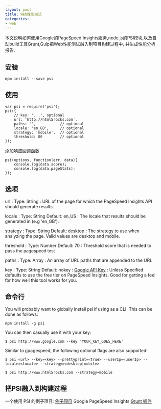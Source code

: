 ```yaml
---
layout: post
title: Web性能测试
categories:
- web
---
```



本文说明如何使用Google的PageSpeed Insights服务,node.js的PSI模块,以及自动build工具Grunt,Gulp把Web性能测试融入到项目构建过程中, 并生成性能分析报告.

## 安装

```shell
npm install --save psi
```

## 使用

```
var psi = require('psi');
psi({
    // key: '...', optional
    url: 'http://html5rocks.com',
    paths: '',           // optional
    locale: 'en_GB',     // optional
    strategy: 'mobile',  // optional
    threshold: 80        // optional
});
```

添加响应回调函数

```
psi(options, function(err, data){
    console.log(data.score);
    console.log(data.pageStats);
});
```

## 选项

url
:   Type: String
:   URL of the page for which the PageSpeed Insights API should generate results.

locale
:   Type: String Default: en_US
:   The locale that results should be generated in (e.g 'en_GB').

strategy
:   Type: String Default: desktop
:   The strategy to use when analyzing the page. Valid values are desktop and mobile.

threshold
:   Type: Number Default: 70
:   Threshold score that is needed to pass the pagespeed test

paths
:   Type: Array
:   An array of URL paths that are appended to the URL

key
:   Type: String Default: nokey
:   [Google API Key][1]
:   Unless Specified defaults to use the free tier on PageSpeed Insights. Good for getting a feel for how well this tool works for you.


## 命令行

You will probably want to globally install psi if using as a CLI. This can be done as follows:

```
npm install -g psi
```

You can then casually use it with your key:

```
$ psi http://www.google.com --key 'YOUR_KEY_GOES_HERE'
```

Similar to gpagespeed, the following optional flags are also supported:

```
$ psi <url> --key=<key> --prettyprint=<true> --userIp=<userIp> --locale=<locale> --strategy=<desktop|mobile>
```

```
$ psi http://www.html5rocks.com --strategy=mobile
```

## 把PSI融入到构建过程


一个使用 PSI 的例子项目: [例子项目][2]
Google PageSpeed Insights [Grunt 插件][3]


  [1]: https://code.google.com/apis/console/
  [2]: https://github.com/addyosmani/psi-gulp-sample
  [3]: https://github.com/jrcryer/grunt-pagespeed